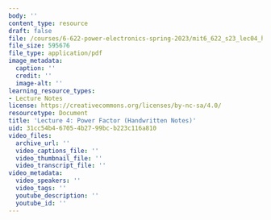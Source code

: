```yaml
---
body: ''
content_type: resource
draft: false
file: /courses/6-622-power-electronics-spring-2023/mit6_622_s23_lec04_hand.pdf
file_size: 595676
file_type: application/pdf
image_metadata:
  caption: ''
  credit: ''
  image-alt: ''
learning_resource_types:
- Lecture Notes
license: https://creativecommons.org/licenses/by-nc-sa/4.0/
resourcetype: Document
title: 'Lecture 4: Power Factor (Handwritten Notes)'
uid: 31cc54b4-6705-4b27-99bc-b223c116a810
video_files:
  archive_url: ''
  video_captions_file: ''
  video_thumbnail_file: ''
  video_transcript_file: ''
video_metadata:
  video_speakers: ''
  video_tags: ''
  youtube_description: ''
  youtube_id: ''
---
```

